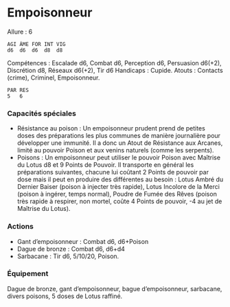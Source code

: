 # Empoisonneur

Allure : 6

	AGI	ÂME	FOR	INT	VIG
	d6	d6	d6	d8	d8

Compétences : Escalade d6, Combat d6, Perception d6, Persuasion d6(+2), Discrétion d8, Réseaux d6(+2), Tir d6
Handicaps : Cupide.
Atouts : Contacts (crime), Criminel, Empoisonneur.

	PAR	RES
	5	6

### Capacités spéciales
- Résistance au poison : Un empoisonneur prudent prend de petites doses des préparations les plus communes de manière journalière pour développer une immunité. Il a donc un Atout de Résistance aux Arcanes, limité au pouvoir Poison et aux venins naturels (comme les serpents).
- Poisons : Un empoisonneur peut utiliser le pouvoir Poison avec Maîtrise du Lotus d8 et 9 Points de Pouvoir. Il transporte en général les préparations suivantes, chacune lui coûtant 2 Points de pouvoir par dose mais il peut en produire des différentes au besoin : Lotus Ambré du Dernier Baiser (poison à injecter très rapide), Lotus Incolore de la Merci (poison à ingérer, temps normal), Poudre de Fumée des Rêves (poison très rapide à respirer, non mortel, coûte 4 Points de pouvoir, -4 au jet de Maîtrise du Lotus).

### Actions
- Gant d’empoisonneur : Combat d6, d6+Poison
- Dague de bronze : Combat d6, d6+d4
- Sarbacane : Tir d6, 5/10/20, Poison.

### Équipement
Dague de bronze, gant d’empoisonneur, bague d’empoisonneur, sarbacane, divers poisons, 5 doses de Lotus raffiné.
